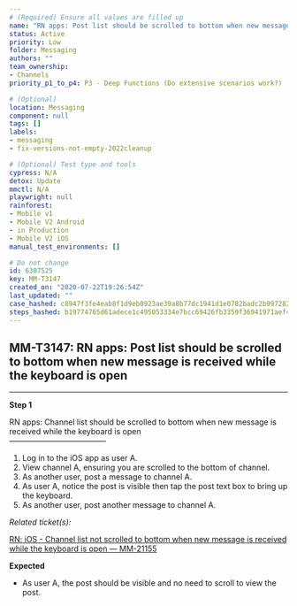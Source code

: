 ```yaml
---
# (Required) Ensure all values are filled up
name: "RN apps: Post list should be scrolled to bottom when new message is received while the keyboard is open"
status: Active
priority: Low
folder: Messaging
authors: ""
team_ownership: 
- Channels
priority_p1_to_p4: P3 - Deep Functions (Do extensive scenarios work?)

# (Optional)
location: Messaging
component: null
tags: []
labels: 
- messaging
- fix-versions-not-empty-2022cleanup

# (Optional) Test type and tools
cypress: N/A
detox: Update
mmctl: N/A
playwright: null
rainforest: 
- Mobile v1
- Mobile V2 Android
- in Production
- Mobile V2 iOS
manual_test_environments: []

# Do not change
id: 6307525
key: MM-T3147
created_on: "2020-07-22T19:26:54Z"
last_updated: ""
case_hashed: c8947f3fe4eab8f1d9eb0923ae39a8b77dc1941d1e0782badc2b9972827b23ae0b526c162147908fb861f2bd8f4e4b76
steps_hashed: b19774765d61adece1c495053334e7bcc69426fb3359f36941971aef4b2e15859ed832a892a83a094d8b56a7b013e445
---
```


<!-- (Auto-generated) Based on frontmatter's "key" and "name" -->

## MM-T3147: RN apps: Post list should be scrolled to bottom when new message is received while the keyboard is open

---

**Step 1**

RN apps: Channel list should be scrolled to bottom when new message is received while the keyboard is open\
–––––––––––––––––––––––––

1. Log in to the iOS app as user A.
2. View channel A, ensuring you are scrolled to the bottom of channel.
3. As another user, post a message to channel A.
4. As user A, notice the post is visible then tap the post text box to bring up the keyboard.
5. As another user, post another message to channel A.

_Related ticket(s):_

[RN: iOS - Channel list not scrolled to bottom when new message is received while the keyboard is open — MM-21155](https://mattermost.atlassian.net/browse/MM-21155)

**Expected**

- As user A, the post should be visible and no need to scroll to view the post.
